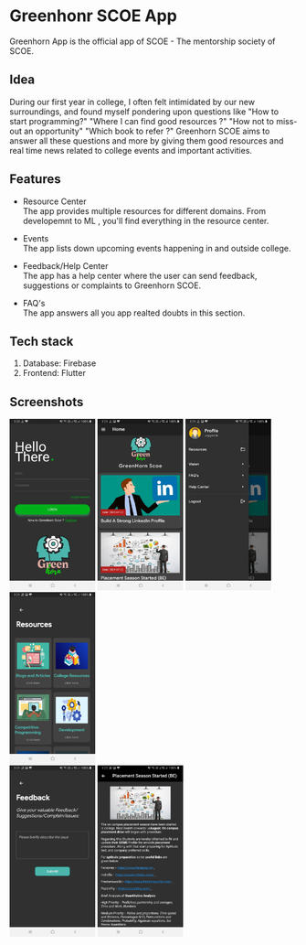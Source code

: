 
# Greenhonr SCOE App

Greenhorn App is the official app of SCOE - The mentorship society of SCOE.

## Idea

During our first year in college, I often felt intimidated by our new surroundings, and found myself pondering upon questions like "How to start programming?" "Where I can find good resources ?" "How not to miss-out an opportunity" "Which book to refer ?" Greenhorn SCOE aims to answer all these questions and more by giving them good resources and real time news related to college events and important activities.

## Features

- Resource Center\
The app provides multiple resources for different domains. From developemnt to ML , you'll find everything in the resource center.

- Events\
The app lists down upcoming events happening in and outside college. 

- Feedback/Help Center\
The app has a help center where the user can send feedback, suggestions or complaints to Greenhorn SCOE. 

- FAQ's\
The app answers all you app realted doubts in this section.

## Tech stack
1. Database: Firebase
3. Frontend: Flutter

## Screenshots
<span>
<img src="/Screenshots/login.jpg" height="300px" width="150px">
<img src="/Screenshots/feed.jpg" height="300px" width="150px">
<img src="/Screenshots/slidebar.jpg" height="300px" width="150px">
<img src="/Screenshots/resources.jpg" height="300px" width="150px">
</span>
<br>
<span>
<img src="/Screenshots/feedback.jpg" height="300px" width="150px">
<img src="/Screenshots/blog.jpg" height="300px" width="150px">
</span>

